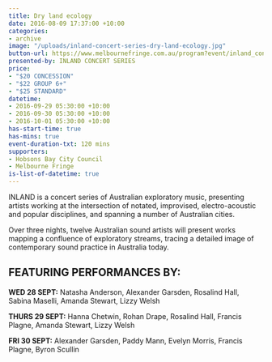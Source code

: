```yaml
---
title: Dry land ecology
date: 2016-08-09 17:37:00 +10:00
categories:
- archive
image: "/uploads/inland-concert-series-dry-land-ecology.jpg"
button-url: https://www.melbournefringe.com.au/program?event/inland_concert_series_dry_land_ecology/42ae105a-3a19-4d1a-a7d4-6724aa8af524/
presented-by: INLAND CONCERT SERIES
price:
- "$20 CONCESSION"
- "$22 GROUP 6+"
- "$25 STANDARD"
datetime:
- 2016-09-29 05:30:00 +10:00
- 2016-09-30 05:30:00 +10:00
- 2016-10-01 05:30:00 +10:00
has-start-time: true
has-mins: true
event-duration-txt: 120 mins
supporters:
- Hobsons Bay City Council
- Melbourne Fringe
is-list-of-datetime: true
---
```


INLAND is a concert series of Australian exploratory music, presenting artists working at the intersection of notated, improvised, electro-acoustic and popular disciplines, and spanning a number of Australian cities.

Over three nights, twelve Australian sound artists will present works mapping a confluence of exploratory streams, tracing a detailed image of contemporary sound practice in Australia today.

## FEATURING PERFORMANCES BY:

**WED 28 SEPT:** Natasha Anderson, Alexander Garsden, Rosalind Hall, Sabina Maselli, Amanda Stewart, Lizzy Welsh

**THURS 29 SEPT:** Hanna Chetwin, Rohan Drape, Rosalind Hall, Francis Plagne, Amanda Stewart, Lizzy Welsh

**FRI 30 SEPT:** Alexander Garsden, Paddy Mann, Evelyn Morris, Francis Plagne, Byron Scullin
